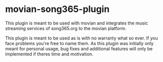 # movian-song365-plugin
This plugin is meant to be used with movian and integrates the music streaming services of song365.org to the movian platform.

This plugin is meant to be used as is with no warranty what so ever. If you face problems you're free to name them.
As this plugin was initially only meant for personal usage, bug fixes and additional features will only be implemented if theres time and motivation.